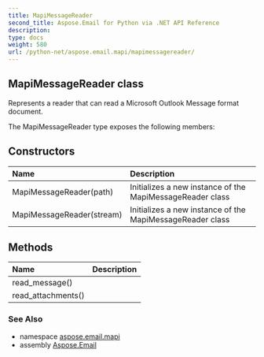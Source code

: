```yaml
---
title: MapiMessageReader
second_title: Aspose.Email for Python via .NET API Reference
description: 
type: docs
weight: 580
url: /python-net/aspose.email.mapi/mapimessagereader/
---
```


## MapiMessageReader class

Represents a reader that can read a Microsoft Outlook Message format document.

The MapiMessageReader type exposes the following members:
## Constructors
| Name | Description |
| :- | :- |
|MapiMessageReader(path)|Initializes a new instance of the MapiMessageReader class|
|MapiMessageReader(stream)|Initializes a new instance of the MapiMessageReader class|
## Methods
| Name | Description |
| :- | :- |
|read_message()|  |
|read_attachments()|  |

### See Also

* namespace [aspose.email.mapi](/email/python-net/aspose.email.mapi/)
* assembly [Aspose.Email](/email/python-net/)

